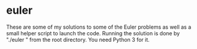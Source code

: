 euler
=====

These are some of my solutions to some of the Euler problems as well as a small helper script to launch the code. Running the solution is done by "./euler <number>" from the root directory. You need Python 3 for it.
